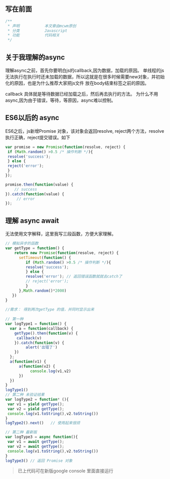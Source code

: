 ## 写在前面
``` javascript
/**
 * 声明           本文章由mcwm原创
 * 分类           Javascript
 * 功能           代码相关
 */ 
```

## 关于我理解的async
理解async之前，首先你要明白js的callback,因为数据，加载的原因。
单线程的js无法执行在执行时还未加载的数据，所以这就是在很多时候需要new对象，并初始化的原因，也是为什么推荐大家把js文件
放在body结束标签之前的原因。

callback 具体就是等待数据已经加载之后，然后再去执行的方法。
为什么不用async,因为由于错误，等待，等原因，async难以控制。

## ES6以后的 async
ES6之后，js新增Promise 对象，该对象会返回resolve, reject两个方法，resolve执行正确，reject提交错误。如下
```javascript
var promise = new Promise(function(resolve, reject) {
 if (Math.random() >0.5 /* 操作判断 */){
 resolve('success');
 } else {
 reject('error');
 }
});

promise.then(function(value) {
    // success
}).catch(function(value) {
     // error
});
```


## 理解 async await
无法使用文字解释，这里我写三段函数，方便大家理解。
 
```javascript
// 模拟异步的函数
var getType = function() {
    return new Promise(function(resolve, reject) {
      setTimeout(function() {
         if (Math.random() >0.5 /* 操作判断 */){
         resolve('success');
         } else {
         resolve('error'); // 返回错误函数就就去catch了 
         // reject('error');
         }
      },Math.random()*2000)
   })  
}
  
//需求： 得到两次getType 的值，并同时显示出来
  
// 第一种 
var logType1 = function() {
  var a = function(callback) {
    getType().then(function(v) {
     callback(v)
    }).catch(function(v) {
         alert('出错了')
    })
  };
  a(function(v1) {
      a(function(v2) {        
           console.log(v1,v2)
      })
  })
}
logType1()  
// 第二种 未验证结果
var logType2 = function* (){
 var v1 = yield getType();
 var v2 = yield getType();
 console.log(v1.toString(),v2.toString())
}
logType2().next()   // 使用起来很烦

// 第二种 最新版 
var logType3 = async function(){
 var v1 = await getType();
 var v2 = await getType();
 console.log(v1.toString(),v2.toString())
}
logType3() // 返回 Promise 对象

```
>  已上代码可在新版google console 里面直接运行